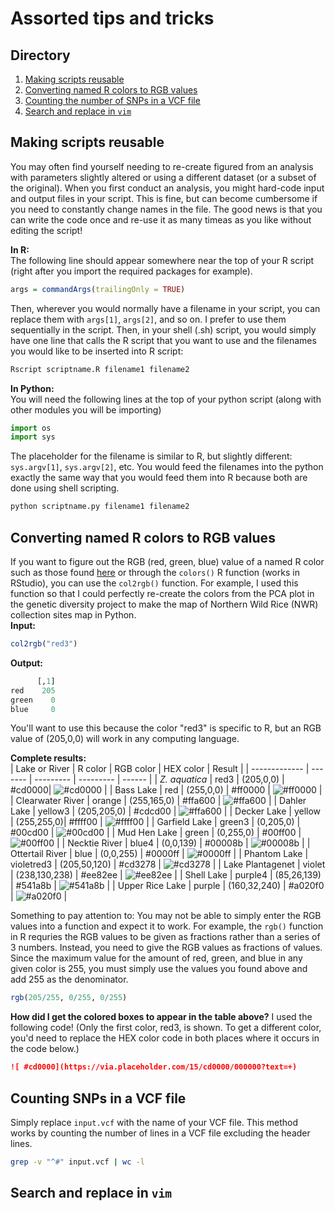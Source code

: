 # Assorted tips and tricks


## Directory
1. [Making scripts reusable](#Making-scripts-reusable)
2. [Converting named R colors to RGB values](#Converting-named-R-colors-to-RGB-values)
3. [Counting the number of SNPs in a VCF file](#Counting-SNPs-in-a-VCF-file)
4. [Search and replace in `vim`](#Search-and-replace-in-vim)

## Making scripts reusable
You may often find yourself needing to re-create figured from an analysis with parameters slightly altered or using a different dataset (or a subset of the original). When you first conduct an analysis, you might hard-code input and output files in your script. This is fine, but can become cumbersome if you need to constantly change names in the file. The good news is that you can write the code once and re-use it as many timeas as you like without editing the script!

**In R:**<br>
The following line should appear somewhere near the top of your R script (right after you import the required packages for example).
```R
args = commandArgs(trailingOnly = TRUE)
```
Then, wherever you would normally have a filename in your script, you can replace them with `args[1]`, `args[2]`, and so on. I prefer to use them sequentially in the script. Then, in your shell (.sh) script, you would simply have one line that calls the R script that you want to use and the filenames you would like to be inserted into R script:
```bash
Rscript scriptname.R filename1 filename2
```

**In Python:**<br>
You will need the following lines at the top of your python script (along with other modules you will be importing)
```python
import os
import sys
```
The placeholder for the filename is similar to R, but slightly different: `sys.argv[1]`, `sys.argv[2]`, etc. You would feed the filenames into the python exactly the same way that you would feed them into R because both are done using shell scripting.
```bash
python scriptname.py filename1 filename2
```


## Converting named R colors to RGB values
If you want to figure out the RGB (red, green, blue) value of a named R color such as those found [here](http://www.stat.columbia.edu/~tzheng/files/Rcolor.pdf) or through the `colors()` R function (works in RStudio), you can use the `col2rgb()` function. For example, I used this function so that I could perfectly re-create the colors from the PCA plot in the genetic diversity project to make the map of Northern Wild Rice (NWR) collection sites map in Python.<br>
**Input:**
```R
col2rgb("red3")
```
**Output:**
```R
      [,1]
red    205
green    0
blue     0
```
You'll want to use this because the color "red3" is specific to R, but an RGB value of (205,0,0) will work in any computing language.

**Complete results:**<br>
| Lake or River | R color | RGB color | HEX color | Result |
| ------------- | ------- | --------- | --------- | ------ |
| _Z. aquatica_ | red3 | (205,0,0) | #cd0000| ![ #cd0000](https://via.placeholder.com/15/cd0000/000000?text=+) |
| Bass Lake | red | (255,0,0) | #ff0000 | ![#ff0000](https://via.placeholder.com/15/ff0000/000000?text=+) |
| Clearwater River | orange | (255,165,0) | #ffa600 | ![#ffa600](https://via.placeholder.com/15/ffa600/000000?text=+) |
| Dahler Lake | yellow3 | (205,205,0) | #cdcd00 | ![#ffa600](https://via.placeholder.com/15/ffa600/000000?text=+) |
| Decker Lake | yellow | (255,255,0)| #ffff00 | ![#ffff00](https://via.placeholder.com/15/ffff00/000000?text=+) |
| Garfield Lake | green3 | (0,205,0) | #00cd00 | ![#00cd00](https://via.placeholder.com/15/00cd00/000000?text=+) |
| Mud Hen Lake | green | (0,255,0) | #00ff00 | ![#00ff00](https://via.placeholder.com/15/00ff00/000000?text=+) |
| Necktie River | blue4 | (0,0,139) | #00008b | ![#00008b](https://via.placeholder.com/15/00008b/000000?text=+) |
| Ottertail River | blue | (0,0,255) | #0000ff | ![#0000ff](https://via.placeholder.com/15/0000ff/000000?text=+) |
| Phantom Lake | violetred3 | (205,50,120) | #cd3278 | ![#cd3278](https://via.placeholder.com/15/cd3278/000000?text=+) |
| Lake Plantagenet | violet | (238,130,238) | #ee82ee | ![#ee82ee](https://via.placeholder.com/15/ee82ee/000000?text=+) |
| Shell Lake | purple4 | (85,26,139) | #541a8b | ![#541a8b](https://via.placeholder.com/15/541a8b/000000?text=+) |
| Upper Rice Lake | purple | (160,32,240) | #a020f0 | ![#a020f0](https://via.placeholder.com/15/a020f0/000000?text=+) |

Something to pay attention to: You may not be able to simply enter the RGB values into a function and expect it to work. For example, the `rgb()` function in R requries the RGB values to be given as fractions rather than a series of 3 numbers. Instead, you need to give the RGB values as fractions of values. Since the maximum value for the amount of red, green, and blue in any given color is 255, you must simply use the values you found above and add 255 as the denominator.

```R
rgb(205/255, 0/255, 0/255)
```

**How did I get the colored boxes to appear in the table above?**
I used the following code! (Only the first color, red3, is shown. To get a different color, you'd need to replace the HEX color code in both places where it occurs in the code below.)
```md
![ #cd0000](https://via.placeholder.com/15/cd0000/000000?text=+)
```

## Counting SNPs in a VCF file
Simply replace `input.vcf` with the name of your VCF file. This method works by counting the number of lines in a VCF file excluding the header lines.
```bash
grep -v "^#" input.vcf | wc -l
```

## Search and replace in `vim`
